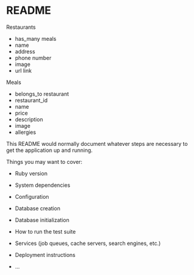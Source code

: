 # README

Restaurants
- has_many meals
- name
- address
- phone number
- image
- url link

Meals
- belongs_to restaurant
- restaurant_id
- name
- price
- description
- image
- allergies


This README would normally document whatever steps are necessary to get the
application up and running.

Things you may want to cover:

* Ruby version

* System dependencies

* Configuration

* Database creation

* Database initialization

* How to run the test suite

* Services (job queues, cache servers, search engines, etc.)

* Deployment instructions

* ...
